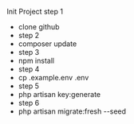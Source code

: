 Init Project
 step 1
* clone github
* step 2
* composer update
* step 3
* npm install
* step 4
* cp .example.env .env
* step 5
* php artisan key:generate
* step 6
* php artisan migrate:fresh --seed
